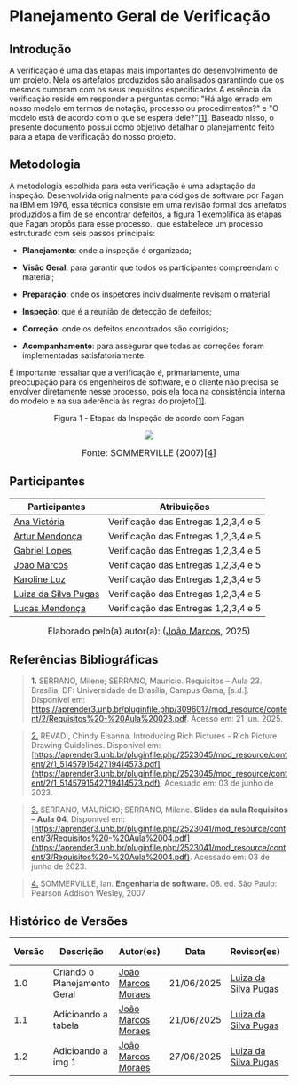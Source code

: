 # Planejamento Geral de Verificação

## Introdução

A verificação é uma das etapas mais importantes do desenvolvimento de um projeto. Nela os artefatos produzidos são analisados garantindo que os mesmos cumpram com os seus requisitos especificados.A essência da verificação reside em responder a perguntas como: "Há algo errado em nosso modelo em termos de notação, processo ou procedimentos?" e "O modelo está de acordo com o que se espera dele?"<a href="#REF1">[1]</a>. Baseado nisso, o presente documento possui como objetivo detalhar o planejamento feito para a etapa de verificação do nosso projeto.

## Metodologia

A metodologia escolhida para esta verificação é uma adaptação da inspeção. Desenvolvida originalmente para códigos de software por Fagan na IBM em 1976, essa técnica consiste em uma revisão formal dos artefatos produzidos a fim de se encontrar defeitos, a figura 1 exemplifica as etapas que Fagan propôs para esse processo., que estabelece um processo estruturado com seis passos principais: 

- **Planejamento**: onde a inspeção é organizada; 

- **Visão Geral**: para garantir que todos os participantes compreendam o material; 

- **Preparação**: onde os inspetores individualmente revisam o material

- **Inspeção**: que é a reunião de detecção de defeitos;

- **Correção**: onde os defeitos encontrados são corrigidos; 

- **Acompanhamento**: para assegurar que todas as correções foram implementadas satisfatoriamente. 

É importante ressaltar que a verificação é, primariamente, uma preocupação para os engenheiros de software, e o cliente não precisa se envolver diretamente nesse processo, pois ela foca na consistência interna do modelo e na sua aderência às regras do projeto<a href="#REF1">[1]</a>.

<p align="center"> Figura 1 - Etapas da Inspeção de acordo com Fagan </p>

<div style="text-align: center">
<img src="https://raw.githubusercontent.com/Requisitos-de-Software/2025.1-e-GDF/refs/heads/docs/artefato-reorganiza%C3%A7%C3%A3o/docs/assets/inspecao-fagan-e.png">
</div>

<font size="3"><p style="text-align: center"> Fonte: SOMMERVILLE (2007)<a id="anchor_4" href="#REF4">[4]</a></p></font>



## Participantes

| Participantes | Atribuições |
|--------|-----------|
|[Ana Victória](https://github.com/navicg)| Verificação das Entregas 1,2,3,4 e 5 |
|[Artur Mendonça](https://github.com/ArtyMend07)| Verificação das Entregas 1,2,3,4 e 5 |
|[Gabriel Lopes](https://github.com/BrzGab)| Verificação das Entregas 1,2,3,4 e 5 |
|[João Marcos](https://github.com/JJOAOMARCOSS)| Verificação das Entregas 1,2,3,4 e 5 |
|[Karoline Luz](https://github.com/KarolineLuz)| Verificação das Entregas 1,2,3,4 e 5 |
|[Luiza da Silva Pugas](https://github.com/Luizaxx)| Verificação das Entregas 1,2,3,4 e 5 |
|[Lucas Mendonça](https://github.com/lucasarruda9)| Verificação das Entregas 1,2,3,4 e 5 |


<font size="3"><p style="text-align: center"> Elaborado pelo(a) autor(a): ([João Marcos](https://github.com/JJOAOMARCOSS), 2025)</p></font>

## Referências Bibliográficas

> <a id="REF1">1.</a> SERRANO, Milene; SERRANO, Maurício. Requisitos – Aula 23. Brasília, DF: Universidade de Brasília, Campus Gama, [s.d.]. Disponível em: https://aprender3.unb.br/pluginfile.php/3096017/mod_resource/content/2/Requisitos%20-%20Aula%20023.pdf. Acesso em: 21 jun. 2025.

> <a id="REF2" href="#anchor_2">2.</a> REVADI, Chindy Elsanna. Introducing Rich Pictures - Rich Picture Drawing Guidelines. Disponível em: [https://aprender3.unb.br/pluginfile.php/2523045/mod_resource/content/2/1_5145791542719414573.pdf](https://aprender3.unb.br/pluginfile.php/2523045/mod_resource/content/2/1_5145791542719414573.pdf). Acessado em: 03 de junho de 2023.

> <a id="REF3" href="#anchor_3">3.</a> SERRANO, MAURÍCIO; SERRANO, Milene. **Slides da aula Requisitos – Aula 04**. Disponível em: [https://aprender3.unb.br/pluginfile.php/2523041/mod_resource/content/3/Requisitos%20-%20Aula%2004.pdf](https://aprender3.unb.br/pluginfile.php/2523041/mod_resource/content/3/Requisitos%20-%20Aula%2004.pdf). Acessado em: 03 de junho de 2023.

> <a id="REF4" href="#anchor_4">4.</a> SOMMERVILLE, Ian. **Engenharia de software.** 08. ed. São Paulo: Pearson Addison Wesley, 2007


## Histórico de Versões

| Versão | Descrição | Autor(es) | Data | Revisor(es) | Data de revisão |
|--------|-----------|-----------|------|-------------|-----------------|
| 1.0 | Criando o Planejamento Geral | [João Marcos Moraes](https://github.com/JJOAOMARCOSS) | 21/06/2025 | [Luiza da Silva Pugas](https://github.com/Luizaxx) | 21/06/2025 |
| 1.1 | Adicioando a tabela | [João Marcos Moraes](https://github.com/JJOAOMARCOSS) | 21/06/2025 | [Luiza da Silva Pugas](https://github.com/Luizaxx) | 21/06/2025 |
| 1.2 | Adicioando a img 1 | [João Marcos Moraes](https://github.com/JJOAOMARCOSS) | 27/06/2025 | [Luiza da Silva Pugas](https://github.com/Luizaxx) | 27/06/2025 |